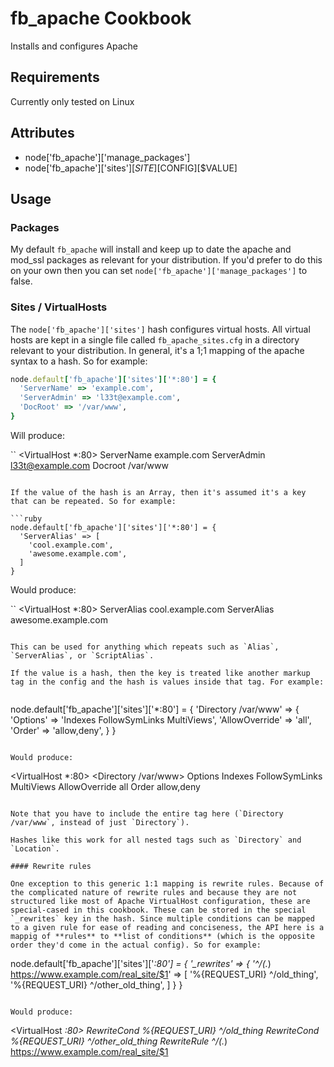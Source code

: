 fb_apache Cookbook
==================
Installs and configures Apache

Requirements
------------
Currently only tested on Linux

Attributes
----------
* node['fb_apache']['manage_packages']
* node['fb_apache']['sites'][$SITE][$CONFIG][$VALUE]

Usage
-----
### Packages
My default `fb_apache` will install and keep up to date the apache and mod_ssl packages as relevant for your distribution. If you'd prefer to do this on your own then you can set `node['fb_apache']['manage_packages']` to false.

### Sites / VirtualHosts
The `node['fb_apache']['sites']` hash configures virtual hosts. All virtual hosts are kept in a single file called `fb_apache_sites.cfg` in a directory relevant to your distribution. In general, it's a 1;1 mapping of the apache syntax to a hash. So for example:

```ruby
node.default['fb_apache']['sites']['*:80'] = {
  'ServerName' => 'example.com',
  'ServerAdmin' => 'l33t@example.com',
  'DocRoot' => '/var/www',
}
```

Will produce:

``
<VirtualHost *:80>
  ServerName example.com
  ServerAdmin l33t@example.com
  Docroot /var/www
</VirtualHost>
```

If the value of the hash is an Array, then it's assumed it's a key that can be repeated. So for example:

```ruby
node.default['fb_apache']['sites']['*:80'] = {
  'ServerAlias' => [
    'cool.example.com',
    'awesome.example.com',
  ]
}
```

Would produce:

``
<VirtualHost *:80>
  ServerAlias cool.example.com
  ServerAlias awesome.example.com
</VirtualHost>
```

This can be used for anything which repeats such as `Alias`, `ServerAlias`, or `ScriptAlias`.

If the value is a hash, then the key is treated like another markup tag in the config and the hash is values inside that tag. For example:


```
node.default['fb_apache']['sites']['*:80'] = {
  'Directory /var/www' => {
    'Options' => 'Indexes FollowSymLinks MultiViews',
    'AllowOverride' => 'all',
    'Order' => 'allow,deny',
  }
}
```

Would produce:

```
<VirtualHost *:80>
  <Directory /var/www>
    Options Indexes FollowSymLinks MultiViews
    AllowOverride all
    Order allow,deny
  </Directory>
</VirtualHost>
```

Note that you have to include the entire tag here (`Directory /var/www`, instead of just `Directory`).

Hashes like this work for all nested tags such as `Directory` and `Location`.

#### Rewrite rules

One exception to this generic 1:1 mapping is rewrite rules. Because of the complicated nature of rewrite rules and because they are not structured like most of Apache VirtualHost configuration, these are special-cased in this cookbook. These can be stored in the special `_rewrites` key in the hash. Since multiple conditions can be mapped to a given rule for ease of reading and conciseness, the API here is a mappig of **rules** to **list of conditions** (which is the opposite order they'd come in the actual config). So for example:

```
node.default['fb_apache']['sites']['*:80'] = {
  '_rewrites' => {
    '^/(.*) https://www.example.com/real_site/$1' => [
      '%{REQUEST_URI} ^/old_thing',
      '%{REQUEST_URI} ^/other_old_thing',
    ]
  }
}
```

Would produce:

```
<VirtualHost *:80>
  RewriteCond %{REQUEST_URI} ^/old_thing
  RewriteCond %{REQUEST_URI} ^/other_old_thing
  RewriteRule ^/(.*) https://www.example.com/real_site/$1
</VirtualHost>
```
